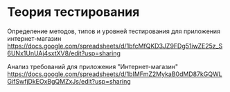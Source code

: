 # Теория тестирования

Определение методов, типов и уровней тестирования для приложения интернет-магазин
https://docs.google.com/spreadsheets/d/1bfcMfQKD3JZ9FDg51iwZE25z_S6UNx1UnUAj4sxtXV8/edit?usp=sharing

Анализ требований для приложения "Интернет-магазин"
https://docs.google.com/spreadsheets/d/1bIMFmZ2MykaB0dMD87kGQWLGifSwfjDkEOxBgQMZxJs/edit?usp=sharing
